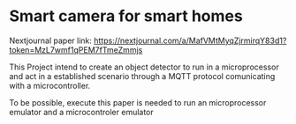 # Smart camera for smart homes

Nextjournal paper link:
https://nextjournal.com/a/MafVMtMyqZjrmirqY83d1?token=MzL7wmf1qPEM7fTmeZmmjs

This Project intend to create an object detector to run in a microprocessor and act in a established scenario through a MQTT protocol comunicating with a microcontroller.

To be possible, execute this paper is needed to run an microprocessor emulator and a microcontroler emulator
